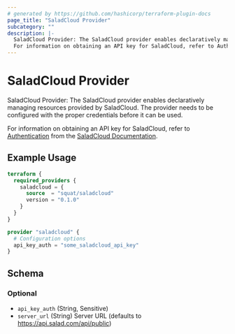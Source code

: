 ```yaml
---
# generated by https://github.com/hashicorp/terraform-plugin-docs
page_title: "SaladCloud Provider"
subcategory: ""
description: |-
  SaladCloud Provider: The SaladCloud provider enables declaratively managing resources provided by SaladCloud. The provider needs to be configured with the proper credentials before it can be used.
  For information on obtaining an API key for SaladCloud, refer to Authentication https://docs.salad.com/reference/api-reference#authentication from the SaladCloud Documentation https://docs.salad.com/.
---
```


# SaladCloud Provider

SaladCloud Provider: The SaladCloud provider enables declaratively managing resources provided by SaladCloud. The provider needs to be configured with the proper credentials before it can be used.

For information on obtaining an API key for SaladCloud, refer to [Authentication](https://docs.salad.com/reference/api-reference#authentication) from the [SaladCloud Documentation](https://docs.salad.com/).

## Example Usage

```terraform
terraform {
  required_providers {
    saladcloud = {
      source  = "squat/saladcloud"
      version = "0.1.0"
    }
  }
}

provider "saladcloud" {
  # Configuration options
  api_key_auth = "some_saladcloud_api_key"
}
```

<!-- schema generated by tfplugindocs -->
## Schema

### Optional

- `api_key_auth` (String, Sensitive)
- `server_url` (String) Server URL (defaults to https://api.salad.com/api/public)
